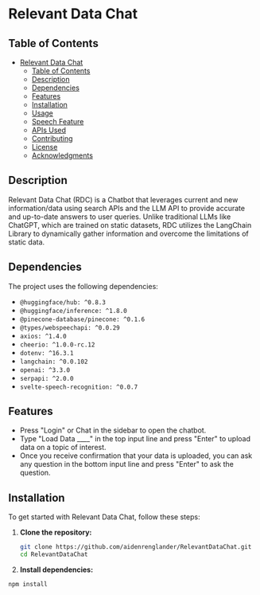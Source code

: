 # Relevant Data Chat

## Table of Contents

- [Relevant Data Chat](#relevant-data-chat)
  - [Table of Contents](#table-of-contents)
  - [Description](#description)
  - [Dependencies](#dependencies)
  - [Features](#features)
  - [Installation](#installation)
  - [Usage](#usage)
  - [Speech Feature](#speech-feature)
  - [APIs Used](#apis-used)
  - [Contributing](#contributing)
  - [License](#license)
  - [Acknowledgments](#acknowledgments)

## Description

Relevant Data Chat (RDC) is a Chatbot that leverages current and new information/data using search APIs and the LLM API to provide accurate and up-to-date answers to user queries. Unlike traditional LLMs like ChatGPT, which are trained on static datasets, RDC utilizes the LangChain Library to dynamically gather information and overcome the limitations of static data.

## Dependencies

The project uses the following dependencies:

- `@huggingface/hub: ^0.8.3`
- `@huggingface/inference: ^1.8.0`
- `@pinecone-database/pinecone: ^0.1.6`
- `@types/webspeechapi: ^0.0.29`
- `axios: ^1.4.0`
- `cheerio: ^1.0.0-rc.12`
- `dotenv: ^16.3.1`
- `langchain: ^0.0.102`
- `openai: ^3.3.0`
- `serpapi: ^2.0.0`
- `svelte-speech-recognition: ^0.0.7`

## Features

- Press "Login" or Chat in the sidebar to open the chatbot.
- Type "Load Data ____" in the top input line and press "Enter" to upload data on a topic of interest.
- Once you receive confirmation that your data is uploaded, you can ask any question in the bottom input line and press "Enter" to ask the question.

## Installation


To get started with Relevant Data Chat, follow these steps:

1. **Clone the repository:**

   ```bash
   git clone https://github.com/aidenrenglander/RelevantDataChat.git
   cd RelevantDataChat

2. **Install dependencies:**
   
  ```bash
  npm install



   



